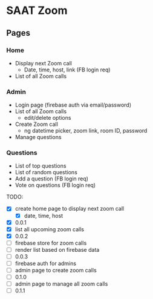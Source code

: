 # SAAT Zoom

## Pages

### Home

- Display next Zoom call
  - Date, time, host, link (FB login req)
- List of all Zoom calls

### Admin

- Login page (firebase auth via email/password)
- List of all Zoom calls
  - edit/delete options
- Create Zoom call
  - ng datetime picker, zoom link, room ID, password
- Manage questions

### Questions

- List of top questions
- List of random questions
- Add a question (FB login req)
- Vote on questions (FB login req)

TODO:

- [x] create home page to display next zoom call
  - [x] date, time, host
- [x] 0.0.1
- [x] list all upcoming zoom calls
- [x] 0.0.2
- [ ] firebase store for zoom calls
- [ ] render list based on firebase data
- [ ] 0.0.3
- [ ] firebase auth for admins
- [ ] admin page to create zoom calls
- [ ] 0.1.0
- [ ] admin page to manage all zoom calls
- [ ] 0.1.1
